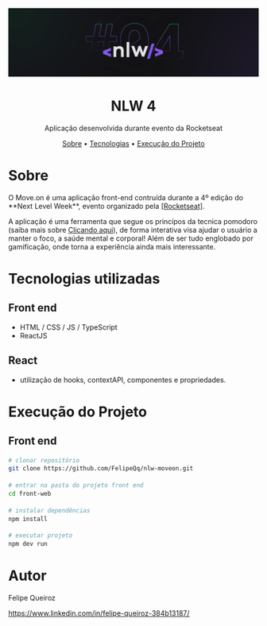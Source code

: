 <img width="auto" src="https://github.com/FelipeQq/felipequeiroz/blob/main/NLW04_pack_divulgacao_-_Github.png">

<h1 align="center">NLW 4</h1>
<p align="center">Aplicação desenvolvida durante evento da Rocketseat</p>

<p align="center">
 <a href="#sobre">Sobre</a> •
 <a href="#tecnologias-utilizadas">Tecnologias</a> • 
 <a href="#execu%C3%A7%C3%A3o-do-projeto">Execução do Projeto</a>
</p>

# Sobre

<p>O Move.on é uma aplicação front-end contruída durante a 4º edição do **Next Level Week**, evento organizado pela <a href="https://rocketseat.com.br/">[Rocketseat]</a>.</p>

<p>A aplicação é uma ferramenta que segue os princípos da tecnica pomodoro (saiba mais sobre <a href="https://pt.wikipedia.org/wiki/T%C3%A9cnica_pomodoro">Clicando aqui</a>), de forma interativa 
visa ajudar o usuário a manter o foco, a saúde mental e corporal! Além de ser tudo englobado por gamificação, onde torna a experiência ainda mais interessante.</p>

# Tecnologias utilizadas

## Front end
- HTML / CSS / JS / TypeScript
- ReactJS

## React
- utilização de hooks, contextAPI, componentes e propriedades.

# Execução do Projeto

## Front end

```bash
# clonar repositório
git clone https://github.com/FelipeQq/nlw-moveon.git

# entrar na pasta do projeto front end
cd front-web

# instalar dependências
npm install 

# executar projeto
npm dev run
```

# Autor

Felipe Queiroz

https://www.linkedin.com/in/felipe-queiroz-384b13187/
